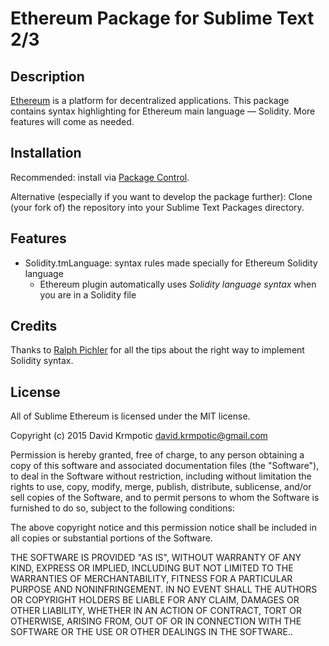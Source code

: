 # Ethereum Package for Sublime Text 2/3

## Description

[Ethereum][ethereum] is a platform for decentralized applications. This package contains syntax highlighting for Ethereum main language — Solidity. More features will come as needed.

[ethereum]: https://www.ethereum.org/

## Installation

Recommended: install via [Package Control][package-control].

Alternative (especially if you want to develop the package further): Clone (your fork of) the repository into your Sublime Text Packages directory.

[package-control]: https://sublime.wbond.net/

## Features

* Solidity.tmLanguage: syntax rules made specially for Ethereum Solidity language
   * Ethereum plugin automatically uses *Solidity language syntax* when you are in a Solidity file

## Credits

Thanks to [Ralph Pichler](https://github.com/ralph-pichler) for all the tips about the right way to implement Solidity syntax.

## License

All of Sublime Ethereum is licensed under the MIT license.

  Copyright (c) 2015 David Krmpotic <david.krmpotic@gmail.com>

  Permission is hereby granted, free of charge, to any person obtaining a copy
  of this software and associated documentation files (the "Software"), to deal
  in the Software without restriction, including without limitation the rights
  to use, copy, modify, merge, publish, distribute, sublicense, and/or sell
  copies of the Software, and to permit persons to whom the Software is
  furnished to do so, subject to the following conditions:

  The above copyright notice and this permission notice shall be included in
  all copies or substantial portions of the Software.

  THE SOFTWARE IS PROVIDED "AS IS", WITHOUT WARRANTY OF ANY KIND, EXPRESS OR
  IMPLIED, INCLUDING BUT NOT LIMITED TO THE WARRANTIES OF MERCHANTABILITY,
  FITNESS FOR A PARTICULAR PURPOSE AND NONINFRINGEMENT. IN NO EVENT SHALL THE
  AUTHORS OR COPYRIGHT HOLDERS BE LIABLE FOR ANY CLAIM, DAMAGES OR OTHER
  LIABILITY, WHETHER IN AN ACTION OF CONTRACT, TORT OR OTHERWISE, ARISING FROM,
  OUT OF OR IN CONNECTION WITH THE SOFTWARE OR THE USE OR OTHER DEALINGS IN
  THE SOFTWARE..
